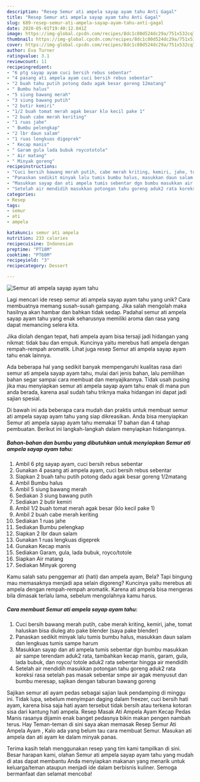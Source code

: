```yaml
---
description: "Resep Semur ati ampela sayap ayam tahu Anti Gagal"
title: "Resep Semur ati ampela sayap ayam tahu Anti Gagal"
slug: 689-resep-semur-ati-ampela-sayap-ayam-tahu-anti-gagal
date: 2020-05-01T19:40:12.041Z
image: https://img-global.cpcdn.com/recipes/8dc1c80d524dc29a/751x532cq70/semur-ati-ampela-sayap-ayam-tahu-foto-resep-utama.jpg
thumbnail: https://img-global.cpcdn.com/recipes/8dc1c80d524dc29a/751x532cq70/semur-ati-ampela-sayap-ayam-tahu-foto-resep-utama.jpg
cover: https://img-global.cpcdn.com/recipes/8dc1c80d524dc29a/751x532cq70/semur-ati-ampela-sayap-ayam-tahu-foto-resep-utama.jpg
author: Eva Turner
ratingvalue: 3.1
reviewcount: 11
recipeingredient:
- "6 ptg sayap ayam cuci bersih rebus sebentar"
- "4 pasang ati ampela ayam cuci bersih rebus sebentar"
- "2 buah tahu putih potong dadu agak besar goreng 12matang"
- " Bumbu halus"
- "5 siung bawang merah"
- "3 siung bawang putih"
- "2 butir kemiri"
- "1/2 buah tomat merah agak besar klo kecil pake 1"
- "2 buah cabe merah keriting"
- "1 ruas jahe"
- " Bumbu pelengkap"
- "2 lbr daun salam"
- "1 ruas lengkuas digeprek"
- " Kecap manis"
- " Garam gula lada bubuk roycototole"
- " Air matang"
- " Minyak goreng"
recipeinstructions:
- "Cuci bersih bawang merah putih, cabe merah kriting, kemiri, jahe, tomat haluskan bisa diuleg ato pake blender (saya pake blender)"
- "Panaskan sedikit minyak lalu tumis bumbu halus, masukkan daun salam dan lengkuas tumis sampe harum"
- "Masukkan sayap dan ati ampela tumis sebentar dgn bumbu masukkan air sampe terendam aduk2 rata, tambahkan kecap manis, garam, gula, lada bubuk, dan royco/ totole aduk2 rata sebentar hingga air mendidih"
- "Setelah air mendidih masukkan potongan tahu goreng aduk2 rata koreksi rasa setelah pas masak sebentar smpe air agak menyusut dan bumbu meresap, sajikan dengan taburan bawang goreng"
categories:
- Resep
tags:
- semur
- ati
- ampela

katakunci: semur ati ampela 
nutrition: 233 calories
recipecuisine: Indonesian
preptime: "PT18M"
cooktime: "PT60M"
recipeyield: "3"
recipecategory: Dessert

---
```



![Semur ati ampela sayap ayam tahu](https://img-global.cpcdn.com/recipes/8dc1c80d524dc29a/751x532cq70/semur-ati-ampela-sayap-ayam-tahu-foto-resep-utama.jpg)

Lagi mencari ide resep semur ati ampela sayap ayam tahu yang unik? Cara membuatnya memang susah-susah gampang. Jika salah mengolah maka hasilnya akan hambar dan bahkan tidak sedap. Padahal semur ati ampela sayap ayam tahu yang enak seharusnya memiliki aroma dan rasa yang dapat memancing selera kita.

Jika diolah dengan tepat, hati ampela ayam bisa tersaji jadi hidangan yang nikmat: tidak bau dan empuk. Kuncinya yaitu merebus hati ampela dengan rempah-rempah aromatik. Lihat juga resep Semur ati ampela sayap ayam tahu enak lainnya.

Ada beberapa hal yang sedikit banyak mempengaruhi kualitas rasa dari semur ati ampela sayap ayam tahu, mulai dari jenis bahan, lalu pemilihan bahan segar sampai cara membuat dan menyajikannya. Tidak usah pusing jika mau menyiapkan semur ati ampela sayap ayam tahu enak di mana pun anda berada, karena asal sudah tahu triknya maka hidangan ini dapat jadi sajian spesial.


Di bawah ini ada beberapa cara mudah dan praktis untuk membuat semur ati ampela sayap ayam tahu yang siap dikreasikan. Anda bisa menyiapkan Semur ati ampela sayap ayam tahu memakai 17 bahan dan 4 tahap pembuatan. Berikut ini langkah-langkah dalam menyiapkan hidangannya.

<!--inarticleads1-->

##### Bahan-bahan dan bumbu yang dibutuhkan untuk menyiapkan Semur ati ampela sayap ayam tahu:

1. Ambil 6 ptg sayap ayam, cuci bersih rebus sebentar
1. Gunakan 4 pasang ati ampela ayam, cuci bersih rebus sebentar
1. Siapkan 2 buah tahu putih potong dadu agak besar goreng 1/2matang
1. Ambil  Bumbu halus
1. Ambil 5 siung bawang merah
1. Sediakan 3 siung bawang putih
1. Sediakan 2 butir kemiri
1. Ambil 1/2 buah tomat merah agak besar (klo kecil pake 1)
1. Ambil 2 buah cabe merah keriting
1. Sediakan 1 ruas jahe
1. Sediakan  Bumbu pelengkap
1. Siapkan 2 lbr daun salam
1. Gunakan 1 ruas lengkuas digeprek
1. Gunakan  Kecap manis
1. Sediakan  Garam, gula, lada bubuk, royco/totole
1. Siapkan  Air matang
1. Sediakan  Minyak goreng


Kamu salah satu penggemar ati (hati) dan ampela ayam, Bela? Tapi bingung mau memasaknya menjadi apa selain digoreng? Kuncinya yaitu merebus ati ampela dengan rempah-rempah aromatik. Karena ati ampela bisa mengeras bila dimasak terlalu lama, sebelum mengolahnya kamu harus. 

<!--inarticleads2-->

##### Cara membuat Semur ati ampela sayap ayam tahu:

1. Cuci bersih bawang merah putih, cabe merah kriting, kemiri, jahe, tomat haluskan bisa diuleg ato pake blender (saya pake blender)
1. Panaskan sedikit minyak lalu tumis bumbu halus, masukkan daun salam dan lengkuas tumis sampe harum
1. Masukkan sayap dan ati ampela tumis sebentar dgn bumbu masukkan air sampe terendam aduk2 rata, tambahkan kecap manis, garam, gula, lada bubuk, dan royco/ totole aduk2 rata sebentar hingga air mendidih
1. Setelah air mendidih masukkan potongan tahu goreng aduk2 rata koreksi rasa setelah pas masak sebentar smpe air agak menyusut dan bumbu meresap, sajikan dengan taburan bawang goreng


Sajikan semur ati ayam pedas sebagai sajian lauk pendamping di minggu ini. Tidak lupa, sebelum menyimpan daging dalam freezer, cuci bersih hati ayam, karena bisa saja hati ayam tersebut tidak bersih atau terkena kotoran sisa dari kantung hati ampela. Resep Masak Ati Ampela Ayam Kecap Pedas Manis rasanya dijamin enak banget pedasnya bikin makan pengen nambah terus. Hay Teman-teman di sini saya akan memasak Resep Semur Ati Ampela Ayam , Kalo ada yang belum tau cara membuat Semur. Masukan ati ampela dan ati ayam ke dalam minyak panas. 

Terima kasih telah menggunakan resep yang tim kami tampilkan di sini. Besar harapan kami, olahan Semur ati ampela sayap ayam tahu yang mudah di atas dapat membantu Anda menyiapkan makanan yang menarik untuk keluarga/teman ataupun menjadi ide dalam berbisnis kuliner. Semoga bermanfaat dan selamat mencoba!

